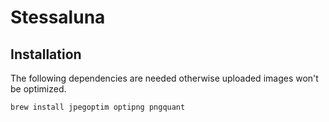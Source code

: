 # Stessaluna

## Installation

The following dependencies are needed otherwise uploaded images won't be optimized.

    brew install jpegoptim optipng pngquant

